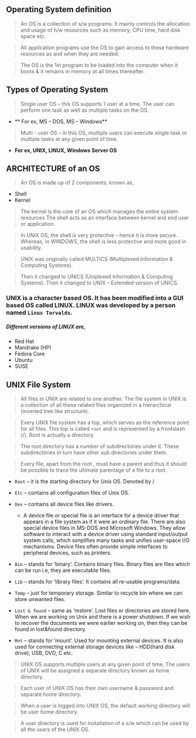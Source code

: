 ## Operating System definition

> An OS is a collection of s/w programs. It mainly controls the allocation and usage of h/w resources such as memory, CPU time, hard disk space etc.

> All application programs use the OS to gain access to these hardware resources as and when they are needed. 

> The OS is the 1st program to be loaded into the computer when it boots & it remains in memory at all times thereafter.

## Types of Operating System

> Single user OS – this OS supports 1 user at a time. The user can perform one task as well as multiple tasks on the OS.
* ** For ex, MS – DOS, MS – Windows**
> Multi - user OS – in this OS, multiple users can execute single task or multiple tasks at any given point of time. 
* **For ex, UNIX, LINUX, Windows Server OS**

## ARCHITECTURE of an OS

> An OS is made up of 2 components, known as,
 
* Shell
* Kernel
 
> The kernel is the core of an OS which manages the entire system resources The shell acts as an interface between kernel and end user or application.

> In UNIX OS, the shell is very protective – hence it is more secure. Whereas, in WINDOWS, the shell is less protective and more good in usability.

> UNIX was originally called MULTICS (Multiplexed Information & Computing Systems). 

> Then it changed to UNICS (Uniplexed Information & Computing Systems). Then it changed to UNIX – Extended version of UNICS.

### UNIX is a character based OS. It has been modified into a GUI based OS called LINUX. LINUX was developed by a person named `Linus Torvalds`.
##### Different versions of LINUX are,

* Red Hat
* Mandrake (HP) 
* Fedora Core
* Ubuntu
* SUSE

## UNIX File System

> All files in UNIX are related to one another. The file system in UNIX is a collection of all these related files organized in a hierarchical (inverted tree like structure).

> Every UNIX file system has a top, which serves as the reference point for all files. This top is called `root` and is represented by a frontslash (/). Root is actually a directory.

> The root directory has a number of subdirectories under it. These subdirectories in turn have other sub directories under them.

> Every file, apart from the root , must have a parent and thus it should be possible to trace the ultimate parentage of a file to a root.

* `Root` – it is the starting directory for Unix OS. Denoted by / 

* `Etc` – contains all configuration files of Unix OS.

* `Dev` – contains all device files like drivers.
    * A device file or special file is an interface for a device driver that appears in a file system as if it were an ordinary file. There are also special device files in MS-DOS and Microsoft Windows. They allow software to interact with a device driver using standard input/output system calls, which simplifies many tasks and unifies user-space I/O mechanisms. Device files often provide simple interfaces to peripheral devices, such as printers.

* `Bin` – stands for ‘binary’. Contains binary files. Binary files are files which can be run i.e, they are executable files.

* `Lib` – stands for ‘library files’. It contains all re-usable programs/data.

* `Temp` – just for temporary storage. Similar to recycle bin where we can store unwanted files.

* `Lost & found` – same as ‘restore’. Lost files or directories are stored here. When we are working on Unix and there is a power shutdown. If we wish to recover the documents we were earlier working on, then they can be found in lost&found directory.

* `Mnt` – stands for ‘mount’. Used for mounting external devices. It is also used for connecting external storage devices like – HDD(hard disk drive), USB, DVD, C etc.


> UNIX OS supports multiple users at any given point of time. The users of UNIX will be assigned a separate directory known as home directory. 

> Each user of UNIX OS has their own username & password and separate home directory.

> When a user is logged into UNIX OS, the default working directory will be user home directory.

> A user directory is used for installation of a s/w which can be used by all the users of the UNIX OS.
